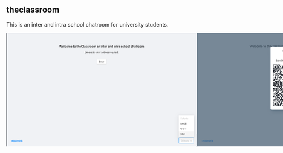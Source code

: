 ## theclassroom

This is an inter and intra school chatroom for university students.


<div style="display:flex;">
  <img alt="landing" src="./img/home.png" height="300">
  <img alt="atlis connect" src="./img/atlis_connect.png" height="300">
  <img alt="availible rooms" src="./img/rooms.png" height="300">
  <img alt="chat" src="./img/chat.png" height="300">
</div>
